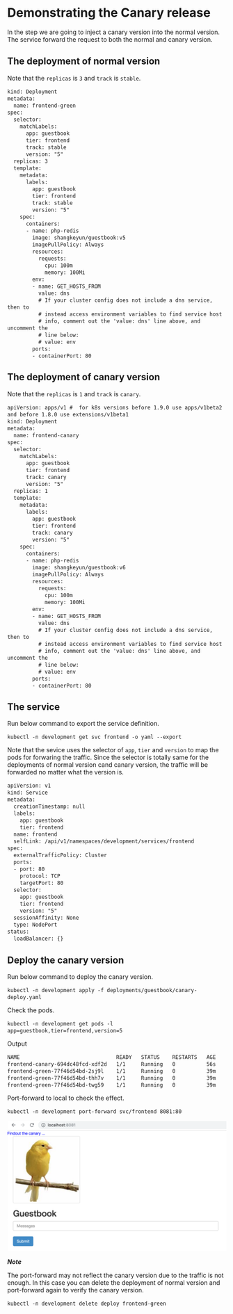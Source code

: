 # Demonstrating the Canary release


In the step we are going to inject a canary version into the normal version. The service forward the request to both the normal and canary version.


## The deployment of normal version

Note that the `replicas` is `3` and `track` is `stable`.

```
kind: Deployment
metadata:
  name: frontend-green
spec:
  selector:
    matchLabels:
      app: guestbook
      tier: frontend
      track: stable
      version: "5"
  replicas: 3
  template:
    metadata:
      labels:
        app: guestbook
        tier: frontend
        track: stable
        version: "5"
    spec:
      containers:
      - name: php-redis
        image: shangkeyun/guestbook:v5
        imagePullPolicy: Always
        resources:
          requests:
            cpu: 100m
            memory: 100Mi
        env:
        - name: GET_HOSTS_FROM
          value: dns
          # If your cluster config does not include a dns service, then to
          # instead access environment variables to find service host
          # info, comment out the 'value: dns' line above, and uncomment the
          # line below:
          # value: env
        ports:
        - containerPort: 80
```

## The deployment of canary version

Note that the `replicas` is `1` and `track` is `canary`.

```
apiVersion: apps/v1 #  for k8s versions before 1.9.0 use apps/v1beta2  and before 1.8.0 use extensions/v1beta1
kind: Deployment
metadata:
  name: frontend-canary
spec:
  selector:
    matchLabels:
      app: guestbook
      tier: frontend
      track: canary
      version: "5"
  replicas: 1
  template:
    metadata:
      labels:
        app: guestbook
        tier: frontend
        track: canary
        version: "5"
    spec:
      containers:
      - name: php-redis
        image: shangkeyun/guestbook:v6
        imagePullPolicy: Always
        resources:
          requests:
            cpu: 100m
            memory: 100Mi
        env:
        - name: GET_HOSTS_FROM
          value: dns
          # If your cluster config does not include a dns service, then to
          # instead access environment variables to find service host
          # info, comment out the 'value: dns' line above, and uncomment the
          # line below:
          # value: env
        ports:
        - containerPort: 80
```


## The service

Run below command to export the service definition.

```
kubectl -n development get svc frontend -o yaml --export
```

Note that the sevice uses the selector of `app`, `tier` and `version` to map the pods for forwaring the traffic. Since the selector is totally same for the deployments of normal version cand canary version, the traffic will be forwarded no matter what the version is.

```
apiVersion: v1
kind: Service
metadata:
  creationTimestamp: null
  labels:
    app: guestbook
    tier: frontend
  name: frontend
  selfLink: /api/v1/namespaces/development/services/frontend
spec:
  externalTrafficPolicy: Cluster
  ports:
  - port: 80
    protocol: TCP
    targetPort: 80
  selector:
    app: guestbook
    tier: frontend
    version: "5"
  sessionAffinity: None
  type: NodePort
status:
  loadBalancer: {}
```



## Deploy the canary version

Run below command to deploy the canary version.

```
kubectl -n development apply -f deployments/guestbook/canary-deploy.yaml
```

Check the pods.

```
kubectl -n development get pods -l app=guestbook,tier=frontend,version=5
```

Output

```
NAME                               READY   STATUS    RESTARTS   AGE
frontend-canary-694dc48fcd-xdf2d   1/1     Running   0          56s
frontend-green-77f46d54bd-2sj9l    1/1     Running   0          39m
frontend-green-77f46d54bd-thh7v    1/1     Running   0          39m
frontend-green-77f46d54bd-twg59    1/1     Running   0          39m
```

Port-forward to local to check the effect.

```
kubectl -n development port-forward svc/frontend 8081:80
```

![](img/canary-01.png)

***Note***

The port-forward may not reflect the canary version due to the traffic is not enough. In this case you can delete the deployment of normal version and port-forward again to verify the canary version.

```
kubectl -n development delete deploy frontend-green
```
